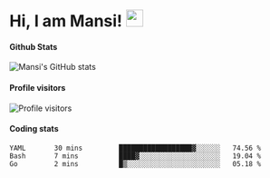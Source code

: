 # Hi, I am Mansi! <img src="https://user-images.githubusercontent.com/1303154/88677602-1635ba80-d120-11ea-84d8-d263ba5fc3c0.gif" width="30px">

#### Github Stats

![Mansi's GitHub stats](https://github-readme-stats.vercel.app/api?username=mansikulkarni96&theme=tokyonight&count_private=true&show_icons=true&hide=contribs)

#### Profile visitors

![Profile visitors](https://visitor-badge.glitch.me/badge?page_id=page.id&left_color=grey&right_color=blue)

#### Coding stats

<!--START_SECTION:waka-->
```text
YAML       30 mins         ██████████████████▓░░░░░░   74.56 % 
Bash       7 mins          ████▓░░░░░░░░░░░░░░░░░░░░   19.04 % 
Go         2 mins          █▒░░░░░░░░░░░░░░░░░░░░░░░   05.18 % 
```
<!--END_SECTION:waka-->
